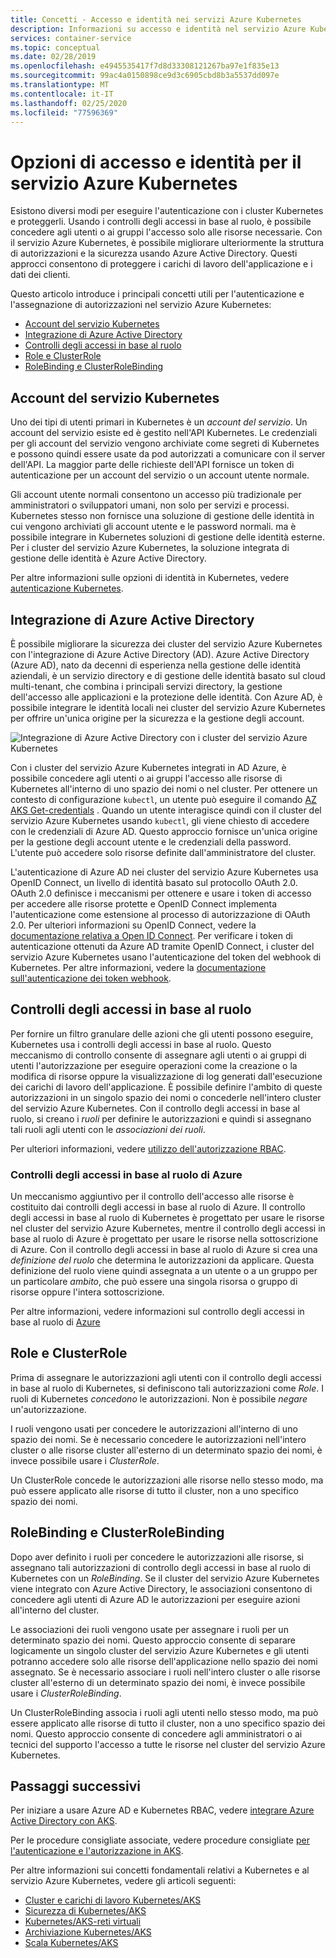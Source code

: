 ```yaml
---
title: Concetti - Accesso e identità nei servizi Azure Kubernetes
description: Informazioni su accesso e identità nel servizio Azure Kubernetes, inclusi integrazione di Azure Active Directory, controllo degli accessi in base al ruolo di Kubernetes e ruoli e associazioni.
services: container-service
ms.topic: conceptual
ms.date: 02/28/2019
ms.openlocfilehash: e4945535417f7d8d33308121267ba97e1f835e13
ms.sourcegitcommit: 99ac4a0150898ce9d3c6905cbd8b3a5537dd097e
ms.translationtype: MT
ms.contentlocale: it-IT
ms.lasthandoff: 02/25/2020
ms.locfileid: "77596369"
---
```

# <a name="access-and-identity-options-for-azure-kubernetes-service-aks"></a>Opzioni di accesso e identità per il servizio Azure Kubernetes

Esistono diversi modi per eseguire l'autenticazione con i cluster Kubernetes e proteggerli. Usando i controlli degli accessi in base al ruolo, è possibile concedere agli utenti o ai gruppi l'accesso solo alle risorse necessarie. Con il servizio Azure Kubernetes, è possibile migliorare ulteriormente la struttura di autorizzazioni e la sicurezza usando Azure Active Directory. Questi approcci consentono di proteggere i carichi di lavoro dell'applicazione e i dati dei clienti.

Questo articolo introduce i principali concetti utili per l'autenticazione e l'assegnazione di autorizzazioni nel servizio Azure Kubernetes:

- [Account del servizio Kubernetes](#kubernetes-service-accounts)
- [Integrazione di Azure Active Directory](#azure-active-directory-integration)
- [Controlli degli accessi in base al ruolo](#role-based-access-controls-rbac)
- [Role e ClusterRole](#roles-and-clusterroles)
- [RoleBinding e ClusterRoleBinding](#rolebindings-and-clusterrolebindings)

## <a name="kubernetes-service-accounts"></a>Account del servizio Kubernetes

Uno dei tipi di utenti primari in Kubernetes è un *account del servizio*. Un account del servizio esiste ed è gestito nell'API Kubernetes. Le credenziali per gli account del servizio vengono archiviate come segreti di Kubernetes e possono quindi essere usate da pod autorizzati a comunicare con il server dell'API. La maggior parte delle richieste dell'API fornisce un token di autenticazione per un account del servizio o un account utente normale.

Gli account utente normali consentono un accesso più tradizionale per amministratori o sviluppatori umani, non solo per servizi e processi. Kubernetes stesso non fornisce una soluzione di gestione delle identità in cui vengono archiviati gli account utente e le password normali. ma è possibile integrare in Kubernetes soluzioni di gestione delle identità esterne. Per i cluster del servizio Azure Kubernetes, la soluzione integrata di gestione delle identità è Azure Active Directory.

Per altre informazioni sulle opzioni di identità in Kubernetes, vedere [autenticazione Kubernetes][kubernetes-authentication].

## <a name="azure-active-directory-integration"></a>Integrazione di Azure Active Directory

È possibile migliorare la sicurezza dei cluster del servizio Azure Kubernetes con l'integrazione di Azure Active Directory (AD). Azure Active Directory (Azure AD), nato da decenni di esperienza nella gestione delle identità aziendali, è un servizio directory e di gestione delle identità basato sul cloud multi-tenant, che combina i principali servizi directory, la gestione dell'accesso alle applicazioni e la protezione delle identità. Con Azure AD, è possibile integrare le identità locali nei cluster del servizio Azure Kubernetes per offrire un'unica origine per la sicurezza e la gestione degli account.

![Integrazione di Azure Active Directory con i cluster del servizio Azure Kubernetes](media/concepts-identity/aad-integration.png)

Con i cluster del servizio Azure Kubernetes integrati in AD Azure, è possibile concedere agli utenti o ai gruppi l'accesso alle risorse di Kubernetes all'interno di uno spazio dei nomi o nel cluster. Per ottenere un contesto di configurazione `kubectl`, un utente può eseguire il comando [AZ AKS Get-credentials][az-aks-get-credentials] . Quando un utente interagisce quindi con il cluster del servizio Azure Kubernetes usando `kubectl`, gli viene chiesto di accedere con le credenziali di Azure AD. Questo approccio fornisce un'unica origine per la gestione degli account utente e le credenziali della password. L'utente può accedere solo risorse definite dall'amministratore del cluster.

L'autenticazione di Azure AD nei cluster del servizio Azure Kubernetes usa OpenID Connect, un livello di identità basato sul protocollo OAuth 2.0. OAuth 2.0 definisce i meccanismi per ottenere e usare i token di accesso per accedere alle risorse protette e OpenID Connect implementa l'autenticazione come estensione al processo di autorizzazione di OAuth 2.0. Per ulteriori informazioni su OpenID Connect, vedere la [documentazione relativa a Open ID Connect][openid-connect]. Per verificare i token di autenticazione ottenuti da Azure AD tramite OpenID Connect, i cluster del servizio Azure Kubernetes usano l'autenticazione del token del webhook di Kubernetes. Per altre informazioni, vedere la [documentazione sull'autenticazione dei token webhook][webhook-token-docs].

## <a name="role-based-access-controls-rbac"></a>Controlli degli accessi in base al ruolo

Per fornire un filtro granulare delle azioni che gli utenti possono eseguire, Kubernetes usa i controlli degli accessi in base al ruolo. Questo meccanismo di controllo consente di assegnare agli utenti o ai gruppi di utenti l'autorizzazione per eseguire operazioni come la creazione o la modifica di risorse oppure la visualizzazione di log generati dall'esecuzione dei carichi di lavoro dell'applicazione. È possibile definire l'ambito di queste autorizzazioni in un singolo spazio dei nomi o concederle nell'intero cluster del servizio Azure Kubernetes. Con il controllo degli accessi in base al ruolo, si creano i *ruoli* per definire le autorizzazioni e quindi si assegnano tali ruoli agli utenti con le *associazioni dei ruoli*.

Per ulteriori informazioni, vedere [utilizzo dell'autorizzazione RBAC][kubernetes-rbac].

### <a name="azure-role-based-access-controls-rbac"></a>Controlli degli accessi in base al ruolo di Azure
Un meccanismo aggiuntivo per il controllo dell'accesso alle risorse è costituito dai controlli degli accessi in base al ruolo di Azure. Il controllo degli accessi in base al ruolo di Kubernetes è progettato per usare le risorse nel cluster del servizio Azure Kubernetes, mentre il controllo degli accessi in base al ruolo di Azure è progettato per usare le risorse nella sottoscrizione di Azure. Con il controllo degli accessi in base al ruolo di Azure si crea una *definizione del ruolo* che determina le autorizzazioni da applicare. Questa definizione del ruolo viene quindi assegnata a un utente o a un gruppo per un particolare *ambito*, che può essere una singola risorsa o gruppo di risorse oppure l'intera sottoscrizione.

Per altre informazioni, vedere informazioni sul controllo degli accessi in base al ruolo di [Azure][azure-rbac]

## <a name="roles-and-clusterroles"></a>Role e ClusterRole

Prima di assegnare le autorizzazioni agli utenti con il controllo degli accessi in base al ruolo di Kubernetes, si definiscono tali autorizzazioni come *Role*. I ruoli di Kubernetes *concedono* le autorizzazioni. Non è possibile *negare* un'autorizzazione.

I ruoli vengono usati per concedere le autorizzazioni all'interno di uno spazio dei nomi. Se è necessario concedere le autorizzazioni nell'intero cluster o alle risorse cluster all'esterno di un determinato spazio dei nomi, è invece possibile usare i *ClusterRole*.

Un ClusterRole concede le autorizzazioni alle risorse nello stesso modo, ma può essere applicato alle risorse di tutto il cluster, non a uno specifico spazio dei nomi.

## <a name="rolebindings-and-clusterrolebindings"></a>RoleBinding e ClusterRoleBinding

Dopo aver definito i ruoli per concedere le autorizzazioni alle risorse, si assegnano tali autorizzazioni di controllo degli accessi in base al ruolo di Kubernetes con un *RoleBinding*. Se il cluster del servizio Azure Kubernetes viene integrato con Azure Active Directory, le associazioni consentono di concedere agli utenti di Azure AD le autorizzazioni per eseguire azioni all'interno del cluster.

Le associazioni dei ruoli vengono usate per assegnare i ruoli per un determinato spazio dei nomi. Questo approccio consente di separare logicamente un singolo cluster del servizio Azure Kubernetes e gli utenti potranno accedere solo alle risorse dell'applicazione nello spazio dei nomi assegnato. Se è necessario associare i ruoli nell'intero cluster o alle risorse cluster all'esterno di un determinato spazio dei nomi, è invece possibile usare i *ClusterRoleBinding*.

Un ClusterRoleBinding associa i ruoli agli utenti nello stesso modo, ma può essere applicato alle risorse di tutto il cluster, non a uno specifico spazio dei nomi. Questo approccio consente di concedere agli amministratori o ai tecnici del supporto l'accesso a tutte le risorse nel cluster del servizio Azure Kubernetes.

## <a name="next-steps"></a>Passaggi successivi

Per iniziare a usare Azure AD e Kubernetes RBAC, vedere [integrare Azure Active Directory con AKS][aks-aad].

Per le procedure consigliate associate, vedere procedure consigliate [per l'autenticazione e l'autorizzazione in AKS][operator-best-practices-identity].

Per altre informazioni sui concetti fondamentali relativi a Kubernetes e al servizio Azure Kubernetes, vedere gli articoli seguenti:

- [Cluster e carichi di lavoro Kubernetes/AKS][aks-concepts-clusters-workloads]
- [Sicurezza di Kubernetes/AKS][aks-concepts-security]
- [Kubernetes/AKS-reti virtuali][aks-concepts-network]
- [Archiviazione Kubernetes/AKS][aks-concepts-storage]
- [Scala Kubernetes/AKS][aks-concepts-scale]

<!-- LINKS - External -->
[kubernetes-authentication]: https://kubernetes.io/docs/reference/access-authn-authz/authentication
[webhook-token-docs]: https://kubernetes.io/docs/reference/access-authn-authz/authentication/#webhook-token-authentication
[kubernetes-rbac]: https://kubernetes.io/docs/reference/access-authn-authz/rbac/

<!-- LINKS - Internal -->
[openid-connect]: ../active-directory/develop/v2-protocols-oidc.md
[az-aks-get-credentials]: /cli/azure/aks#az-aks-get-credentials
[azure-rbac]: ../role-based-access-control/overview.md
[aks-aad]: azure-ad-integration-cli.md
[aks-concepts-clusters-workloads]: concepts-clusters-workloads.md
[aks-concepts-security]: concepts-security.md
[aks-concepts-scale]: concepts-scale.md
[aks-concepts-storage]: concepts-storage.md
[aks-concepts-network]: concepts-network.md
[operator-best-practices-identity]: operator-best-practices-identity.md
